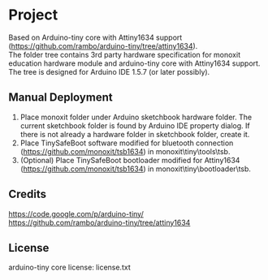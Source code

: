 # Project
Based on Arduino-tiny core with Attiny1634 support (https://github.com/rambo/arduino-tiny/tree/attiny1634).  
The folder tree contains 3rd party hardware specification for monoxit education hardware module and arduino-tiny core with Attiny1634 support. The tree is designed for Arduino IDE 1.5.7 (or later possibly).

## Manual Deployment

1. Place monoxit folder under Arduino sketchbook hardware folder. The current sketchbook folder is found by Arduino IDE property dialog.  If there is not already a hardware folder in sketchbook folder, create it.
2. Place TinySafeBoot software modified for bluetooth connection (https://github.com/monoxit/tsb1634)  in monoxit\tiny\tools\tsb.
3. (Optional) Place TinySafeBoot bootloader modified for Attiny1634 (https://github.com/monoxit/tsb1634) in monoxit\tiny\bootloader\tsb.

## Credits
https://code.google.com/p/arduino-tiny/  
https://github.com/rambo/arduino-tiny/tree/attiny1634

## License
arduino-tiny core license: license.txt
